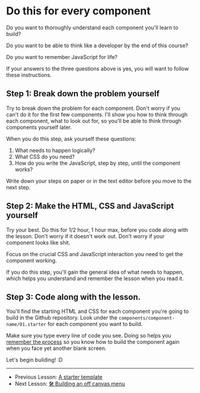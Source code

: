 # Do this for every component

Do you want to thoroughly understand each component you'll learn to build?

Do you want to be able to think like a developer by the end of this course?

Do you want to remember JavaScript for life?

If your answers to the three questions above is yes, you will want to follow these instructions.

## Step 1: Break down the problem yourself

Try to break down the problem for each component. Don't worry if you can't do it for the first few components. I'll show you how to think through each component, what to look out for, so you'll be able to think through components yourself later.

When you do this step, ask yourself these questions:

1. What needs to happen logically?
2. What CSS do you need?
3. How do you write the JavaScript, step by step, until the component works?

Write down your steps on paper or in the text editor before you move to the next step.

## Step 2: Make the HTML, CSS and JavaScript yourself

Try your best. Do this for 1/2 hour, 1 hour max, before you code along with the lesson. Don't worry if it doesn't work out. Don't worry if your component looks like shit.

Focus on the crucial CSS and JavaScript interaction you need to get the component working.

If you do this step, you'll gain the general idea of what needs to happen, which helps you understand and remember the lesson when you read it.

## Step 3: Code along with the lesson.

You'll find the starting HTML and CSS for each component you're going to build in the Github repository. Look under the `components/component-name/01.starter` for each component you want to build.

Make sure you type every line of code you see. Doing so helps you [remember the process](https://zellwk.com/blog/remember/) so you know how to build the component again when you face yet another blank screen.

Let's begin building! :D

---

- Previous Lesson: [A starter template](02.starter-template.md)
- Next Lesson: [🛠 Building an off canvas menu](04.building-off-canvas.md)
